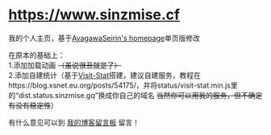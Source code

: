 # https://www.sinzmise.cf
我的个人主页，基于[AyagawaSeirin's homepage](https://github.com/AyagawaSeirin/homepage)单页版修改

在原本的基础上：<br>
1.添加加载动画 ~~（虽说很丑就是了）~~<br>
2.添加自建统计（基于[Visit-Stat](https://github.com/Lete114/Visit-Stat)搭建，建议自建服务，教程在https://blog.xsnet.eu.org/posts/54175/，并将status/visit-stat.min.js里的“dist.status.sinzmise.gq”换成你自己的域名 ~~当然你可以用我的服务，但不确定有没有稳定性~~）

有什么意见可以到 [我的博客留言板](https://blog.sinzmise.cf/comments) 留言！